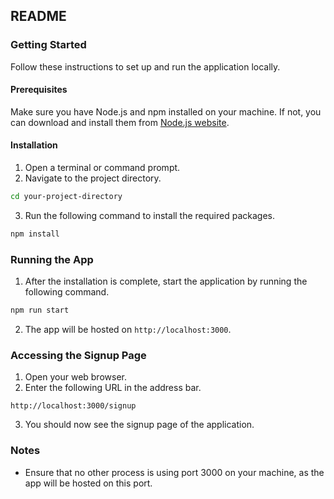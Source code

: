 ## README

### Getting Started

Follow these instructions to set up and run the application locally.

#### Prerequisites

Make sure you have Node.js and npm installed on your machine. If not, you can download and install them from [Node.js website](https://nodejs.org/).

#### Installation

1. Open a terminal or command prompt.
2. Navigate to the project directory.

```bash
cd your-project-directory
```

3. Run the following command to install the required packages.

```bash
npm install
```

### Running the App

1. After the installation is complete, start the application by running the following command.

```bash
npm run start
```

2. The app will be hosted on `http://localhost:3000`.

### Accessing the Signup Page

1. Open your web browser.
2. Enter the following URL in the address bar.

```plaintext
http://localhost:3000/signup
```

3. You should now see the signup page of the application.

### Notes

- Ensure that no other process is using port 3000 on your machine, as the app will be hosted on this port.


